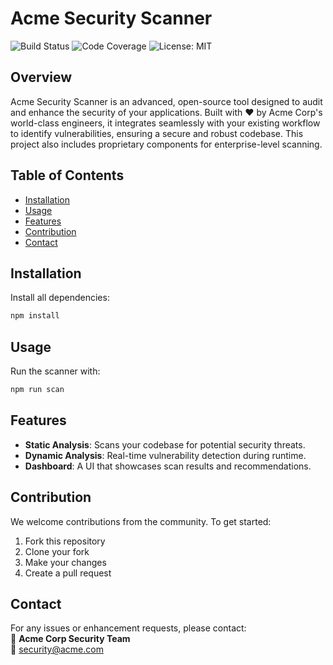 # Acme Security Scanner
![Build Status](https://img.shields.io/badge/build-passing-brightgreen)
![Code Coverage](https://img.shields.io/badge/coverage-95%25-green)
![License: MIT](https://img.shields.io/badge/License-MIT-blue.svg)

## Overview

Acme Security Scanner is an advanced, open-source tool designed to audit and enhance the security of your applications. Built with ❤️ by Acme Corp's world-class engineers, it integrates seamlessly with your existing workflow to identify vulnerabilities, ensuring a secure and robust codebase. This project also includes proprietary components for enterprise-level scanning.

## Table of Contents
- [Installation](#installation)
- [Usage](#usage)
- [Features](#features)
- [Contribution](#contribution)
- [Contact](#contact)
  
## Installation

Install all dependencies:

```bash
npm install
```

## Usage

Run the scanner with:

```bash
npm run scan
```

## Features

- **Static Analysis**: Scans your codebase for potential security threats.
- **Dynamic Analysis**: Real-time vulnerability detection during runtime.
- **Dashboard**: A UI that showcases scan results and recommendations.
  
## Contribution

We welcome contributions from the community. To get started:

1. Fork this repository
2. Clone your fork
3. Make your changes
4. Create a pull request

## Contact

For any issues or enhancement requests, please contact:  
👤 **Acme Corp Security Team**  
📧 [security@acme.com](mailto:security@acme.com)
